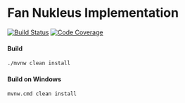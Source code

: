 # Fan Nukleus Implementation

[![Build Status][build-status-image]][build-status]
[![Code Coverage][code-coverage-image]][code-coverage]

#### Build
```bash
./mvnw clean install
```
#### Build on Windows
```bash
mvnw.cmd clean install
```

[build-status-image]: https://github.com/reaktivity/nukleus-fan.java/workflows/build/badge.svg
[build-status]: https://github.com/reaktivity/nukleus-fan.java/actions
[code-coverage-image]: https://codecov.io/gh/reaktivity/nukleus-fan.java/branch/develop/graph/badge.svg
[code-coverage]: https://codecov.io/gh/reaktivity/nukleus-fan.java
